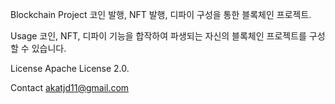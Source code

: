 Blockchain Project
코인 발행, NFT 발행, 디파이 구성을 통한 블록체인 프로젝트.

Usage
코인, NFT, 디파이 기능을 합작하여 파생되는 자신의 블록체인 프로젝트를 구성할 수 있습니다.

License
Apache License 2.0.

Contact
akatjd11@gmail.com
